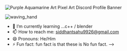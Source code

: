 
![Purple Aquamarine Art Pixel Art Discord Profile Banner](https://user-images.githubusercontent.com/121472284/229662838-96fd96aa-37a2-42b5-8594-c2dc9bd58e43.png)


![waving_hand](https://user-images.githubusercontent.com/121472284/229668893-0c08a2ba-928b-4679-9671-f383faf58b18.gif)
- 🌱 I’m currently learning ...c++ / blender 
- 📫 How to reach me: siddhantsahu9926@gmail.com
- 😄 Pronouns: He/Him
- ⚡ Fun fact: fun fact is that these is No fun fact.
-->
